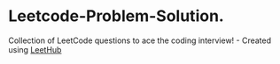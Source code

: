 # Leetcode-Problem-Solution.
Collection of LeetCode questions to ace the coding interview! - Created using [LeetHub](https://github.com/QasimWani/LeetHub)
